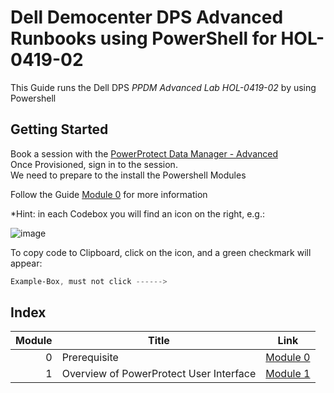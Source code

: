# Dell Democenter DPS Advanced Runbooks using PowerShell for HOL-0419-02

This Guide runs the Dell DPS *PPDM Advanced Lab HOL-0419-02* by using Powershell

## Getting Started

Book a session with the [PowerProtect Data Manager - Advanced](https://democenter.dell.com/hol/HOL-0419-02)   
Once Provisioned, sign in to the session.  
We need to prepare to the install the Powershell Modules

Follow the Guide [Module 0](./Module_0.md) for more information 

*Hint: in each Codebox you will find an icon on the right, e.g.:   

![image](https://github.com/dell-democenter/dell-democenter.github.io/assets/8255007/2f69922b-283c-4007-bb2f-0cecade18c87)

To copy code to Clipboard, click on the icon, and a green checkmark will appear:    

```Powershell
Example-Box, must not click ------>
```

## Index

Module | Title | Link
------:|---------------------|---
0 | Prerequisite | [Module 0](Module_0.md)
1 | Overview of PowerProtect User Interface | [Module 1](Module_1.md)


